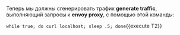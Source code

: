 Теперь мы должны сгенерировать трафик **generate traffic**, выполняющий запросы к **envoy proxy**, с помощью этой команды:

`while true; do curl localhost; sleep .5; done`{{execute T2}}
